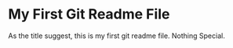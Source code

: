 # My First Git Readme File
As the title suggest, this is my first git readme file. Nothing Special.
